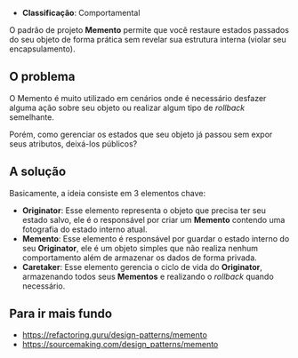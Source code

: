 - **Classificação**: Comportamental

O padrão de projeto **Memento** permite que você restaure estados passados do seu objeto de forma prática sem revelar sua estrutura interna (violar seu encapsulamento).

## O problema

O Memento é muito utilizado em cenários onde é necessário desfazer alguma ação sobre seu objeto ou realizar algum tipo de *rollback* semelhante. 

Porém, como gerenciar os estados que seu objeto já passou sem expor seus atributos, deixá-los públicos?

## A solução

Basicamente, a ideia consiste em 3 elementos chave:

- **Originator**: Esse elemento representa o objeto que precisa ter seu estado salvo, ele é o responsável por criar um **Memento** contendo uma fotografia do estado interno atual.
- **Memento**: Esse elemento é responsável por guardar o estado interno do seu **Originator**, ele é um objeto simples que não realiza nenhum comportamento além de armazenar os dados de forma privada.
- **Caretaker**: Esse elemento gerencia o ciclo de vida do **Originator**, armazenando todos seus **Mementos** e realizando o *rollback* quando necessário.

## Para ir mais fundo

- <https://refactoring.guru/design-patterns/memento>
- <https://sourcemaking.com/design_patterns/memento>
